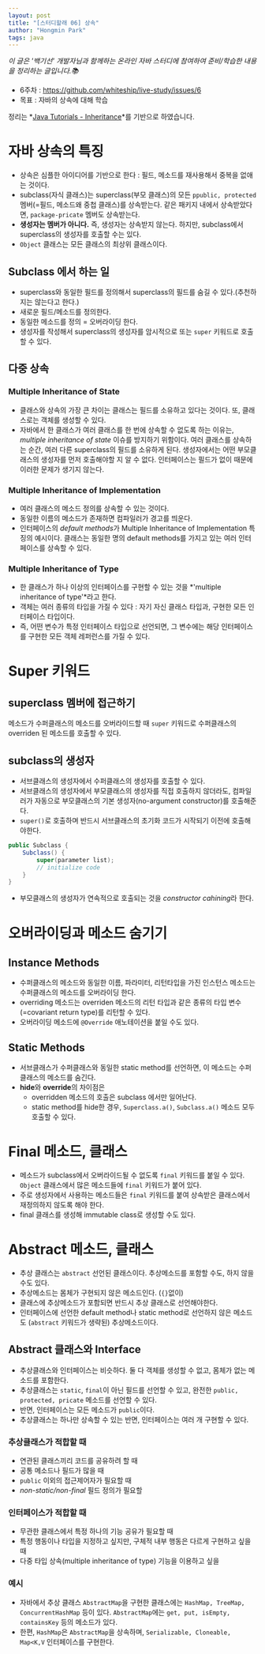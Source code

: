 ```yaml
---
layout: post
title: "[스터디할래 06] 상속"
author: "Hongmin Park"
tags: java
---
```

*이 글은 '백기선' 개발자님과 함께하는 온라인 자바 스터디에 참여하여 준비/학습한 내용을 정리하는 글입니다.📚*
- 6주차 : https://github.com/whiteship/live-study/issues/6
- 목표 : 자바의 상속에 대해 학습

정리는 *[Java Tutorials - Inheritance](https://docs.oracle.com/javase/tutorial/java/IandI/subclasses.html)*를 기반으로 하였습니다. 

# 자바 상속의 특징
- 상속은 심플한 아이디어를 기반으로 한다 : 필드, 메소드를 재사용해서 중복을 없애는 것이다.
- subclass(자식 클래스)는 superclass(부모 클래스)의 모든 `ppublic, protected`멤버(=필드, 메소드왜 중첩 클래스)를 상속받는다. 같은 패키지 내에서 상속받았다면, `package-pricate` 멤버도 상속받는다. 
- **생성자는 멤버가 아니다.** 즉, 생성자는 상속받지 않는다. 하지만, subclass에서 superclass의 생성자를 호출할 수는 있다. 
- `Object` 클래스는 모든 클래스의 최상위 클래스이다. 

## Subclass 에서 하는 일
- superclass와 동일한 필드를 정의해서 superclass의 필드를 숨길 수 있다.(추천하지는 않는다고 한다.)
- 새로운 필드/메소드를 정의한다.
- 동일한 메소드를 정의 = 오버라이딩 한다. 
- 생성자를 작성해서 superclass의 생성자를 암시적으로 또는 `super` 키워드로 호출할 수 있다.

## 다중 상속
### Multiple Inheritance of State
- 클래스와 상속의 가장 큰 차이는 클래스는 필드를 소유하고 있다는 것이다. 또, 클래스로는 객체를 생성할 수 있다.
- 자바에서 한 클래스가 여러 클래스를 한 번에 상속할 수 없도록 하는 이유는, *multiple inheritance of state* 이슈를 방지하기 위함이다. 여러 클래스를 상속하는 순간, 여러 다른 superclass의 필드를 소유하게 된다. 생성자에서는 어떤 부모클래스의 생성자를 먼저 호출해야할 지 알 수 없다. 인터페이스는 필드가 없이 때문에 이러한 문제가 생기지 않는다. 

### Multiple Inheritance of Implementation
- 여러 클래스의 메소드 정의를 상속할 수 있는 것이다. 
- 동일한 이름의 메소드가 존재하면 컴파일러가 경고를 띄운다. 
- 인터페이스의 *default methods*가 Multiple Inheritance of Implementation 특징의 예시이다. 클래스는 동일한 명의 default methods를 가지고 있는 여러 인터페이스를 상속할 수 있다. 

### Multiple Inheritance of Type
- 한 클래스가 하나 이상의 인터페이스를 구현할 수 있는 것을 *'multiple inheritance of type'*라고 한다.
- 객체는 여러 종류의 타입을 가질 수 있다 : 자기 자신 클래스 타입과, 구현한 모든 인터페이스 타입이다. 
- 즉, 어떤 변수가 특정 인터페이스 타입으로 선언되면, 그 변수에는 해당 인터페이스를 구현한 모든 객체 레퍼런스를 가질 수 있다. 

# Super 키워드
## superclass 멤버에 접근하기
메소드가 수퍼클래스의 메소드를 오버라이드할 때 `super` 키워드로 수퍼클래스의 overriden 된 메소드를 호출할 수 있다. 
## subclass의 생성자
- 서브클래스의 생성자에서 수퍼클래스의 생성자를 호출할 수 있다. 
- 서브클래스의 생성자에서 부모클래스의 생성자를 직접 호출하지 않더라도, 컴파일러가 자동으로 부모클래스의 기본 생성자(no-argument constructor)를 호출해준다.
- `super()`로 호출하며 반드시 서브클래스의 초기화 코드가 시작되기 이전에 호출해야한다. 
```java
public Subclass {
	Subclass() {
		super(parameter list);
		// initialize code
	}
}
```
- 부모클래스의 생성자가 연속적으로 호출되는 것을 *constructor cahining*라 한다. 

# 오버라이딩과 메소드 숨기기
## Instance Methods
- 수퍼클래스의 메소드와 동일한 이름, 파라미터, 리턴타입을 가진 인스턴스 메소드는 수퍼클래스의 메소드를 오버라이딩 한다. 
- overriding 메소드는 overriden 메소드의 리턴 타입과 같은 종류의 타입 변수(=covariant return type)를 리턴할 수 있다.
- 오버라이딩 메소드에 `@Override` 애노테이션을 붙일 수도 있다.

## Static Methods
- 서브클래스가 수퍼클래스와 동일한 static method를 선언하면, 이 메소드는 수퍼클래스의 메소드를 숨긴다. 
- **hide**와 **override**의 차이점은
	- overridden 메소드의 호출은 subclass 에서만 일어난다.
	- static method를 hide한 경우, `Superclass.a()`, `Subclass.a()` 메소드 모두 호출할 수 있다. 

# Final 메소드, 클래스
- 메소드가 subclass에서 오버라이드될 수 없도록 `final` 키워드를 붙일 수 있다. `Object` 클래스에서 많은 메소드들에 `final` 키워드가 붙어 있다.
- 주로 생성자에서 사용하는 메소드들은 `final` 키워드를 붙여 상속받은 클래스에서 재정의하지 않도록 해야 한다.
- final 클래스를 생성해 immutable class로 생성할 수도 있다.

# Abstract 메소드, 클래스
- 추상 클래스는 `abstract` 선언된 클래스이다. 추상메소드를 포함할 수도, 하지 않을 수도 있다. 
- 추상메소드는 몸체가 구현되지 않은 메소드인다. (`{}`없이)
- 클래스에 추상메소드가 포함되면 반드시 추상 클래스로 선언해야한다.
- 인터페이스에 선언한 default method나 static method로 선언하지 않은 메소드도 (`abstract` 키워드가 생략된) 추상메소드이다.

## Abstract 클래스와 Interface
- 추상클래스와 인터페이스는 비슷하다. 둘 다 객체를 생성할 수 없고, 몸체가 없는 메소드를 포함한다. 
- 추상클래스는 `static`, `final`이 아닌 필드를 선언할 수 있고, 완전한 `public, protected, pricate` 메소드를 선언할 수 있다.
- 반면, 인터페이스는 모든 메소드가 `public`이다. 
- 추상클래스는 하나만 상속할 수 있는 반면, 인터페이스는 여러 개 구현할 수 있다. 

### 추상클래스가 적합할 때
- 연관된 클래스끼리 코드를 공유하려 할 때
- 공통 메소드나 필드가 많을 때
- `public` 이외의 접근제어자가 필요할 때
- *non-static/non-final* 필드 정의가 필요할 

### 인터페이스가 적합할 때
- 무관한 클래스에서 특정 하나의 기능 공유가 필요할 때
- 특정 행동이나 타입을 지정하고 싶지만, 구체적 내부 행동은 다르게 구현하고 싶을 때
- 다중 타입 상속(multiple inheritance of type) 기능을 이용하고 싶을 

### 예시
- 자바에서 추상 클래스 `AbstractMap`을 구현한 클래스에는 `HashMap, TreeMap, ConcurrentHashMap` 등이 있다. `AbstractMap`에는 `get, put, isEmpty, containsKey` 등의 메소드가 있다.
- 한편, `HashMap`은 `AbstractMap`을 상속하며, `Serializable, Cloneable, Map<K,V` 인터페이스를 구현한다. 

